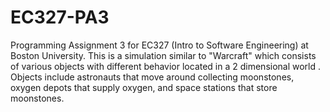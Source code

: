 # EC327-PA3
Programming Assignment 3 for EC327 (Intro to Software Engineering) at Boston University. This is a simulation similar to "Warcraft" which consists of various objects with different behavior located in a 2 dimensional world . Objects include astronauts that move around collecting moonstones, oxygen depots that supply oxygen, and space stations that store moonstones.

